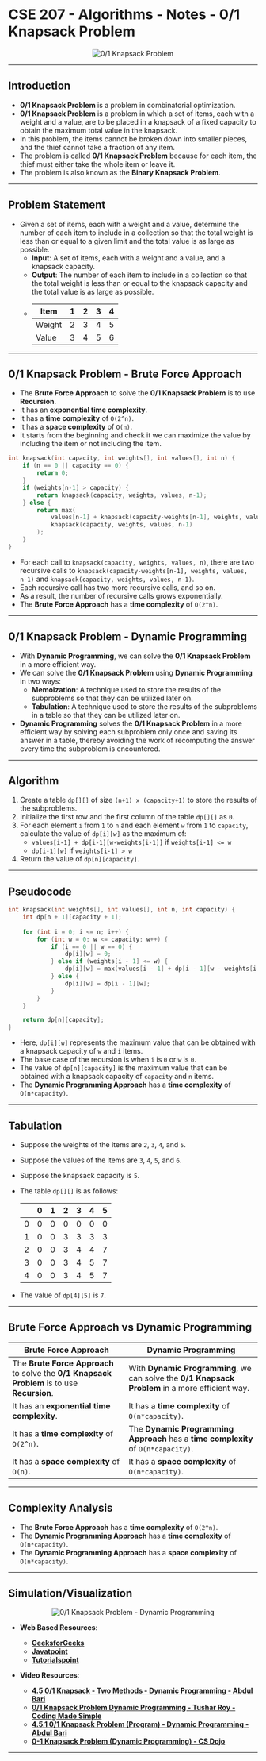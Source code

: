 # **CSE 207 - Algorithms - Notes - 0/1 Knapsack Problem**

<p align="center">
    <img src="https://cdn.hashnode.com/res/hashnode/image/upload/v1618450959080/2KfuBtauA.jpeg" alt="0/1 Knapsack Problem"/>
</p>

---

## **Introduction**

- **0/1 Knapsack Problem** is a problem in combinatorial optimization.
- **0/1 Knapsack Problem** is a problem in which a set of items, each with a weight and a value, are to be placed in a knapsack of a fixed capacity to obtain the maximum total value in the knapsack.
- In this problem, the items cannot be broken down into smaller pieces, and the thief cannot take a fraction of any item.
- The problem is called **0/1 Knapsack Problem** because for each item, the thief must either take the whole item or leave it.
- The problem is also known as the **Binary Knapsack Problem**.

---

## **Problem Statement**

- Given a set of items, each with a weight and a value, determine the number of each item to include in a collection so that the total weight is less than or equal to a given limit and the total value is as large as possible.
  - **Input**: A set of items, each with a weight and a value, and a knapsack capacity.
  - **Output**: The number of each item to include in a collection so that the total weight is less than or equal to the knapsack capacity and the total value is as large as possible.
  - | Item | 1 | 2 | 3 | 4 |
    | --- | --- | --- | --- | --- |
    | Weight | 2 | 3 | 4 | 5 |
    | Value | 3 | 4 | 5 | 6 |

---

## **0/1 Knapsack Problem - Brute Force Approach**

- The **Brute Force Approach** to solve the **0/1 Knapsack Problem** is to use **Recursion**.
- It has an **exponential time complexity**.
- It has a **time complexity** of `O(2^n)`.
- It has a **space complexity** of `O(n)`.
- It starts from the beginning and check it we can maximize the value by including the item or not including the item.

```cpp
int knapsack(int capacity, int weights[], int values[], int n) {
    if (n == 0 || capacity == 0) {
        return 0;
    }
    if (weights[n-1] > capacity) {
        return knapsack(capacity, weights, values, n-1);
    } else {
        return max(
            values[n-1] + knapsack(capacity-weights[n-1], weights, values, n-1),
            knapsack(capacity, weights, values, n-1)
        );
    }
}
```

- For each call to `knapsack(capacity, weights, values, n)`, there are two recursive calls to `knapsack(capacity-weights[n-1], weights, values, n-1)` and `knapsack(capacity, weights, values, n-1)`.
- Each recursive call has two more recursive calls, and so on.
- As a result, the number of recursive calls grows exponentially.
- The **Brute Force Approach** has a **time complexity** of `O(2^n)`.

---

## **0/1 Knapsack Problem - Dynamic Programming**

- With **Dynamic Programming**, we can solve the **0/1 Knapsack Problem** in a more efficient way.
- We can solve the **0/1 Knapsack Problem** using **Dynamic Programming** in two ways:
  - **Memoization**: A technique used to store the results of the subproblems so that they can be utilized later on.
  - **Tabulation**: A technique used to store the results of the subproblems in a table so that they can be utilized later on.
- **Dynamic Programming** solves the **0/1 Knapsack Problem** in a more efficient way by solving each subproblem only once and saving its answer in a table, thereby avoiding the work of recomputing the answer every time the subproblem is encountered.

---

## **Algorithm**

1. Create a table `dp[][]` of size `(n+1) x (capacity+1)` to store the results of the subproblems.
2. Initialize the first row and the first column of the table `dp[][]` as `0`.
3. For each element `i` from `1` to `n` and each element `w` from `1` to `capacity`, calculate the value of `dp[i][w]` as the maximum of:
   - `values[i-1] + dp[i-1][w-weights[i-1]]` if `weights[i-1] <= w`
   - `dp[i-1][w]` if `weights[i-1] > w`
4. Return the value of `dp[n][capacity]`.

---

## **Pseudocode**

```cpp
int knapsack(int weights[], int values[], int n, int capacity) {
    int dp[n + 1][capacity + 1];
    
    for (int i = 0; i <= n; i++) {
        for (int w = 0; w <= capacity; w++) {
            if (i == 0 || w == 0) {
                dp[i][w] = 0;
            } else if (weights[i - 1] <= w) {
                dp[i][w] = max(values[i - 1] + dp[i - 1][w - weights[i - 1]], dp[i - 1][w]);
            } else {
                dp[i][w] = dp[i - 1][w];
            }
        }
    }

    return dp[n][capacity];
}
```

- Here, `dp[i][w]` represents the maximum value that can be obtained with a knapsack capacity of `w` and `i` items.
- The base case of the recursion is when `i` is `0` or `w` is `0`.
- The value of `dp[n][capacity]` is the maximum value that can be obtained with a knapsack capacity of `capacity` and `n` items.
- The **Dynamic Programming Approach** has a **time complexity** of `O(n*capacity)`.

---

## **Tabulation**

- Suppose the weights of the items are `2`, `3`, `4`, and `5`.
- Suppose the values of the items are `3`, `4`, `5`, and `6`.
- Suppose the knapsack capacity is `5`.
- The table `dp[][]` is as follows:

  |   | 0 | 1 | 2 | 3 | 4 | 5 |
  | --- | --- | --- | --- | --- | --- | --- |
  | 0 | 0 | 0 | 0 | 0 | 0 | 0 |
  | 1 | 0 | 0 | 3 | 3 | 3 | 3 |
  | 2 | 0 | 0 | 3 | 4 | 4 | 7 |
  | 3 | 0 | 0 | 3 | 4 | 5 | 7 |
  | 4 | 0 | 0 | 3 | 4 | 5 | 7 |

- The value of `dp[4][5]` is `7`.

---

## **Brute Force Approach vs Dynamic Programming**

| **Brute Force Approach** | **Dynamic Programming** |
| --- | --- |
| The **Brute Force Approach** to solve the **0/1 Knapsack Problem** is to use **Recursion**. | With **Dynamic Programming**, we can solve the **0/1 Knapsack Problem** in a more efficient way. |
| It has an **exponential time complexity**. | It has a **time complexity** of `O(n*capacity)`. |
| It has a **time complexity** of `O(2^n)`. | The **Dynamic Programming Approach** has a **time complexity** of `O(n*capacity)`. |
| It has a **space complexity** of `O(n)`. | It has a **space complexity** of `O(n*capacity)`. |

---

## **Complexity Analysis**

- The **Brute Force Approach** has a **time complexity** of `O(2^n)`.
- The **Dynamic Programming Approach** has a **time complexity** of `O(n*capacity)`.
- The **Dynamic Programming Approach** has a **space complexity** of `O(n*capacity)`.

---

## **Simulation/Visualization**

<p align="center">
    <img src="https://upload.wikimedia.org/wikipedia/commons/d/dc/Knapsack_problem_dynamic_programming.gif" alt="0/1 Knapsack Problem - Dynamic Programming"/>
</p>

- **Web Based Resources**:
  - [**GeeksforGeeks**](https://www.geeksforgeeks.org/0-1-knapsack-problem-dp-10/)
  - [**Javatpoint**](https://www.javatpoint.com/0-1-knapsack-problem)
  - [**Tutorialspoint**](https://www.tutorialspoint.com/data_structures_algorithms/01_knapsack_problem.htm)

- **Video Resources**:
  - [**4.5 0/1 Knapsack - Two Methods - Dynamic Programming - Abdul Bari**](https://www.youtube.com/watch?v=nLmhmB6NzcM)
  - [**0/1 Knapsack Problem Dynamic Programming - Tushar Roy - Coding Made Simple**](https://www.youtube.com/watch?v=8LusJS5-AGo)
  - [**4.5.1 0/1 Knapsack Problem (Program) - Dynamic Programming - Abdul Bari**](https://www.youtube.com/watch?v=zRza99HPvkQ)
  - [**0-1 Knapsack Problem (Dynamic Programming) - CS Dojo**](https://www.youtube.com/watch?v=xOlhR_2QCXY)

---
